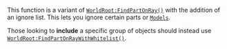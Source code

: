 This function is a variant of [`WorldRoot:FindPartOnRay()`](https://create.roblox.com/docs/reference/engine/classes/WorldRoot#FindPartOnRay) with the
addition of an ignore list. This lets you ignore certain parts or
[`Models`](https://create.roblox.com/docs/reference/engine/classes/Model).

Those looking to **include** a specific group of objects should instead
use [`WorldRoot:FindPartOnRayWithWhitelist()`](https://create.roblox.com/docs/reference/engine/classes/WorldRoot#FindPartOnRayWithWhitelist).